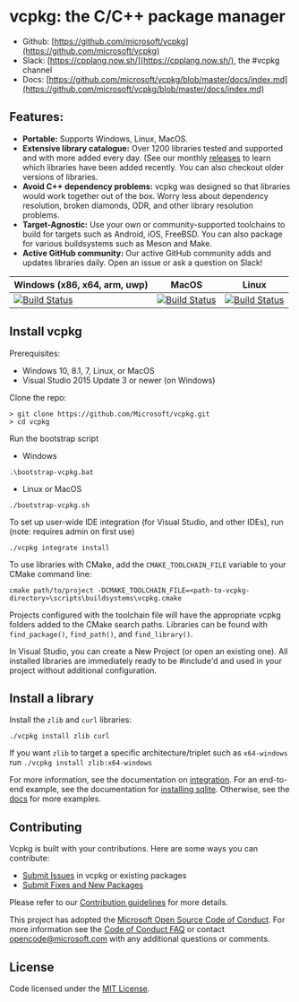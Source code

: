# vcpkg: the C/C++ package manager

* Github: [https://github.com/microsoft/vcpkg](https://github.com/microsoft/vcpkg)
* Slack: [https://cpplang.now.sh/](https://cpplang.now.sh/), the #vcpkg channel
* Docs: [https://github.com/microsoft/vcpkg/blob/master/docs/index.md](https://github.com/microsoft/vcpkg/blob/master/docs/index.md)

## Features:
* __Portable:__ Supports Windows, Linux, MacOS. 
* __Extensive library catalogue:__ Over 1200 libraries tested and supported and with more added every day. (See our monthly [releases](https://github.com/microsoft/vcpkg/releases) to learn which libraries have been added recently. You can also checkout older versions of libraries.
* __Avoid C++ dependency problems:__ vcpkg was designed so that libraries would work together out of the box. Worry less about dependency resolution, broken diamonds, ODR, and other library resolution problems.
* __Target-Agnostic:__ Use your own or community-supported toolchains to build for targets such as Android, iOS, FreeBSD. You can also package for various buildsystems such as Meson and Make. 
* __Active GitHub community:__ Our active GitHub community adds and updates libraries daily. Open an issue or ask a question on Slack!

| Windows (x86, x64, arm, uwp)  | MacOS | Linux |
| ------------- | ------------- | ------------- |
| [![Build Status](https://dev.azure.com/vcpkg/public/_apis/build/status/vcpkg-Windows-master-CI?branchName=master)](https://dev.azure.com/vcpkg/public/_build/latest?definitionId=9&branchName=master)  | [![Build Status](https://dev.azure.com/vcpkg/public/_apis/build/status/vcpkg-osx-master-CI?branchName=master)](https://dev.azure.com/vcpkg/public/_build/latest?definitionId=11&branchName=master) | [![Build Status](https://dev.azure.com/vcpkg/public/_apis/build/status/vcpkg-Linux-master-CI?branchName=master)](https://dev.azure.com/vcpkg/public/_build/latest?definitionId=6&branchName=master) |

## Install vcpkg
Prerequisites:
- Windows 10, 8.1, 7, Linux, or MacOS
- Visual Studio 2015 Update 3 or newer (on Windows)

Clone the repo:
```
> git clone https://github.com/Microsoft/vcpkg.git
> cd vcpkg
```

Run the bootstrap script
* Windows 
```
.\bootstrap-vcpkg.bat
```
* Linux or MacOS
```
./bootstrap-vcpkg.sh
```

To set up user-wide IDE integration (for Visual Studio, and other IDEs), run (note: requires admin on first use)
```
./vcpkg integrate install
```

To use libraries with CMake, add the `CMAKE_TOOLCHAIN_FILE` variable to your CMake command line: 
```
cmake path/to/project -DCMAKE_TOOLCHAIN_FILE=<path-to-vcpkg-directory>\scripts\buildsystems\vcpkg.cmake
```
Projects configured with the toolchain file will have the appropriate vcpkg folders added to the CMake search paths. Libraries can be found with `find_package()`, `find_path()`, and `find_library()`.

In Visual Studio, you can create a New Project (or open an existing one). All installed libraries are immediately ready to be #include'd and used in your project without additional configuration.

## Install a library
Install the `zlib` and `curl` libraries:
```
./vcpkg install zlib curl
```
If you want `zlib` to target a specific architecture/triplet such as `x64-windows` run `./vcpkg install zlib:x64-windows`

For more information, see the documentation on [integration](docs/users/integration.md).
For an end-to-end example, see the documentation for [installing sqlite](docs/examples/installing-and-using-packages.md).
Otherwise, see the [docs](https://github.com/microsoft/vcpkg/blob/master/docs/index.md) for more examples.

## Contributing
Vcpkg is built with your contributions. Here are some ways you can contribute:

* [Submit Issues](https://github.com/Microsoft/vcpkg/issues) in vcpkg or existing packages
* [Submit Fixes and New Packages](https://github.com/Microsoft/vcpkg/pulls)

Please refer to our [Contribution guidelines](CONTRIBUTING.md) for more details.

This project has adopted the [Microsoft Open Source Code of Conduct](https://opensource.microsoft.com/codeofconduct/). For more information see the [Code of Conduct FAQ](https://opensource.microsoft.com/codeofconduct/faq/) or contact [opencode@microsoft.com](mailto:opencode@microsoft.com) with any additional questions or comments.

## License

Code licensed under the [MIT License](LICENSE.txt).
